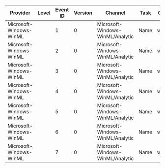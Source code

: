 Provider                 |  Level  |  Event ID  |  Version  |  Channel                           |  Task  |  Opcode     |  Keyword  |  Message
-------------------------|---------|------------|-----------|------------------------------------|--------|-------------|-----------|---------
Microsoft-Windows-WinML  |         |  1         |  0        |  Microsoft-Windows-WinML/Analytic  |  Name  |  win:Start  |  Perf     |
Microsoft-Windows-WinML  |         |  2         |  0        |  Microsoft-Windows-WinML/Analytic  |  Name  |  win:Stop   |  Perf     |
Microsoft-Windows-WinML  |         |  3         |  0        |  Microsoft-Windows-WinML/Analytic  |  Name  |  win:Start  |  Perf     |
Microsoft-Windows-WinML  |         |  4         |  0        |  Microsoft-Windows-WinML/Analytic  |  Name  |  win:Stop   |  Perf     |
Microsoft-Windows-WinML  |         |  5         |  0        |  Microsoft-Windows-WinML/Analytic  |  Name  |  win:Start  |  Perf     |
Microsoft-Windows-WinML  |         |  6         |  0        |  Microsoft-Windows-WinML/Analytic  |  Name  |  win:Stop   |  Perf     |
Microsoft-Windows-WinML  |         |  7         |  0        |  Microsoft-Windows-WinML/Analytic  |  Name  |  win:Start  |  Perf     |